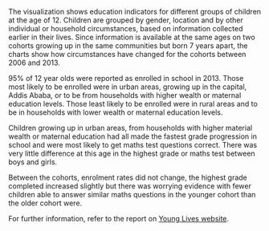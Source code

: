 The visualization shows education indicators for different groups of children at the age of 12. Children are grouped by gender, location and by other individual or household circumstances, based on information collected earlier in their lives. Since information is available at the same ages on two cohorts growing up in the same communities but born 7 years apart, the charts show how circumstances have changed for the cohorts between 2006 and 2013.

95% of 12 year olds were reported as enrolled in school in 2013. Those most likely to be enrolled were in urban areas, growing up in the capital, Addis Ababa, or to be from households with higher wealth or maternal education levels. Those least likely to be enrolled were in rural areas and to be in households with lower wealth or maternal education levels. 

Children growing up in urban areas, from households with higher material wealth or maternal education had all made the fastest grade progression in school and were most likely to get maths test questions correct. There was very little difference at this age in the highest grade or maths test between boys and girls. 

Between the cohorts, enrolment rates did not change, the highest grade completed increased slightly but there was worrying evidence with fewer children able to answer similar maths questions in the younger cohort than the older cohort were.

For further information, refer to the report on <a href='http://www.younglives.org.uk/content/education-and-learning-preliminary-findings-round-4-ethiopia' target='_blank'>Young Lives website</a>.
